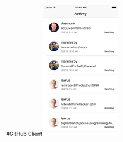 #GitHub Client
<img src=https://raw.githubusercontent.com/macbellingrath/GitHubClient/master/screen.png height=350 width = 200)>
